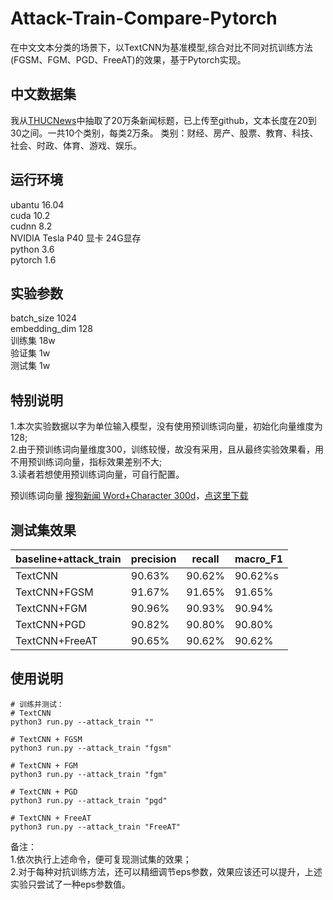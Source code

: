 # Attack-Train-Compare-Pytorch

在中文文本分类的场景下，以TextCNN为基准模型,综合对比不同对抗训练方法(FGSM、FGM、PGD、FreeAT)的效果，基于Pytorch实现。

## 中文数据集
我从[THUCNews](http://thuctc.thunlp.org/)中抽取了20万条新闻标题，已上传至github，文本长度在20到30之间。一共10个类别，每类2万条。
类别：财经、房产、股票、教育、科技、社会、时政、体育、游戏、娱乐。


## 运行环境
ubantu 16.04  
cuda 10.2  
cudnn 8.2  
NVIDIA Tesla P40 显卡 24G显存  
python 3.6  
pytorch 1.6  

## 实验参数
batch_size 1024  
embedding_dim 128  
训练集 18w  
验证集 1w  
测试集 1w  

## 特别说明
1.本次实验数据以字为单位输入模型，没有使用预训练词向量，初始化向量维度为128;  
2.由于预训练词向量维度300，训练较慢，故没有采用，且从最终实验效果看，用不用预训练词向量，指标效果差别不大;  
3.读者若想使用预训练词向量，可自行配置。  

预训练词向量 [搜狗新闻 Word+Character 300d](https://github.com/Embedding/Chinese-Word-Vectors)，[点这里下载](https://pan.baidu.com/s/14k-9jsspp43ZhMxqPmsWMQ) 


## 测试集效果

baseline+attack_train|precision|recall|macro_F1
--|--|--|--
TextCNN|90.63%|90.62%|90.62%s
TextCNN+FGSM|91.67%|91.65%|91.65%
TextCNN+FGM|90.96%|90.93%|90.94%
TextCNN+PGD|90.82%|90.80%|90.80%
TextCNN+FreeAT|90.65%|90.62%|90.62%

## 使用说明
```
# 训练并测试：
# TextCNN
python3 run.py --attack_train ""

# TextCNN + FGSM
python3 run.py --attack_train "fgsm"

# TextCNN + FGM
python3 run.py --attack_train "fgm"

# TextCNN + PGD
python3 run.py --attack_train "pgd"

# TextCNN + FreeAT
python3 run.py --attack_train "FreeAT"

```

备注：  
    1.依次执行上述命令，便可复现测试集的效果；  
    2.对于每种对抗训练方法，还可以精细调节eps参数，效果应该还可以提升，上述实验只尝试了一种eps参数值。  
